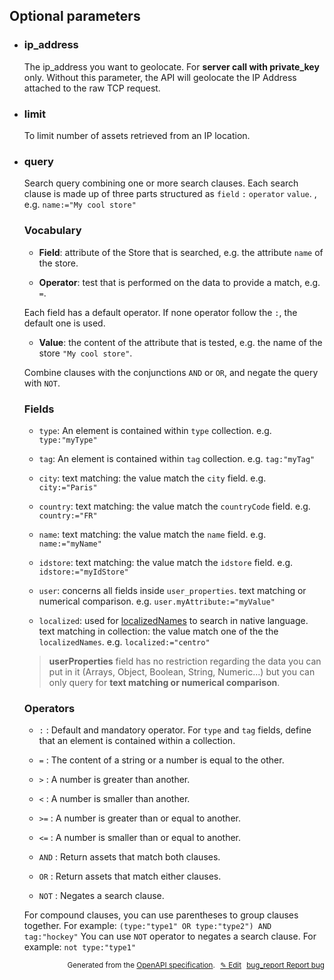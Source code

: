 <!--- This is a generated file, do not edit! -->
<!--- [START woosmap_http_parameters_geolocationstores] -->


<h2 id="optional-parameters">Optional parameters</h2>

-   <h3 class="parameter-name" id="ip_address">ip_address</h3>

    The ip_address you want to geolocate. For **server call with private_key** only. Without this parameter, the API will geolocate the IP Address attached to the raw TCP request.

-   <h3 class="parameter-name" id="limit">limit</h3>

    To limit number of assets retrieved from an IP location.

-   <h3 class="parameter-name" id="query">query</h3>

    Search query combining one or more search clauses. Each search clause is made up of three parts structured as `field` `:` `operator` `value`. , e.g. `name:="My cool store"`

    ### Vocabulary

    -   **Field**: attribute of the Store that is searched, e.g. the attribute `name` of the store.

    -   **Operator**: test that is performed on the data to provide a match, e.g. `=`.

    Each field has a default operator. If none operator follow the `:`, the default one is used.

    -   **Value**: the content of the attribute that is tested, e.g. the name of the store `"My cool store"`.

    Combine clauses with the conjunctions `AND` or `OR`, and negate the query with `NOT`.

    ### Fields

    -   `type`: An element is contained within `type` collection. e.g. `type:"myType"`

    -   `tag`: An element is contained within `tag` collection. e.g. `tag:"myTag"`

    -   `city`: text matching: the value match the `city` field. e.g. `city:="Paris"`

    -   `country`: text matching: the value match the `countryCode` field. e.g. `country:="FR"`

    -   `name`: text matching: the value match the `name` field. e.g. `name:="myName"`

    -   `idstore`: text matching: the value match the `idstore` field.  e.g. `idstore:="myIdStore"`

    -   `user`: concerns all fields inside `user_properties`. text matching or numerical comparison.  e.g. `user.myAttribute:="myValue"`

    -   `localized`: used for [localizedNames](https://developers.woosmap.com/products/data-api/data-structure/#localizednames) to search in native language. text matching in collection: the value match one of the the `localizedNames`. e.g. `localized:="centro"`

    > **userProperties** field has no restriction regarding the data you can put in it (Arrays, Object, Boolean, String, Numeric...) but you can only query for **text matching or numerical comparison**.

    ### Operators

    -   `:` : Default and mandatory operator. For `type` and `tag` fields, define that an element is contained within a collection.

    -   `=` : The content of a string or a number is equal to the other.

    -   `>` : A number is greater than another.

    -   `<` : A number is smaller than another.

    -   `>=` : A number is greater than or equal to another.

    -   `<=` : A number is smaller than or equal to another.

    -   `AND` : Return assets that match both clauses.

    -   `OR` : Return assets that match either clauses.

    -   `NOT` : Negates a search clause.

    For compound clauses, you can use parentheses to group clauses together. For example: `(type:"type1" OR type:"type2") AND tag:"hockey"`
    You can use `NOT` operator to negates a search clause. For example: `not type:"type1"`


<p style="text-align: right; font-size: smaller;">Generated from the <a data-label="openapi-github" href="https://github.com/woosmap/openapi-specification" title="Woosmap OpenAPI Specification" class="external">OpenAPI specification</a>.
<a data-label="openapi-github-woosmap-http-parameters-geolocationstores" data-action="edit" style="margin-left: 5px;" href="https://github.com/woosmap/openapi-specification/tree/main/specification/parameters" title="Edit on GitHub">✎ Edit</a>
<a data-label="openapi-github-woosmap-http-parameters-geolocationstores" data-action="bug" style="margin-left: 5px;" href="https://github.com/woosmap/openapi-specification/issues/new?assignees=&labels=type%3A+bug%2C+triage+me&template=bug_report.md&title=[parameters] Bug - /geolocation/stores" title="File bug for parameters on GitHub"><span class="material-icons">bug_report</span> Report bug</a>
</p>

<!--- [END woosmap_http_parameters_geolocationstores] -->